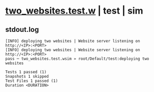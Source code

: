 # [two_websites.test.w](../../../../../../examples/tests/sdk_tests/website/two_websites.test.w) | test | sim

## stdout.log
```log
[INFO] deploying two websites | Website server listening on http://<IP>:<PORT>
[INFO] deploying two websites | Website server listening on http://<IP>:<PORT>
pass ─ two_websites.test.wsim » root/Default/test:deploying two websites

Tests 1 passed (1)
Snapshots 1 skipped
Test Files 1 passed (1)
Duration <DURATION>
```

